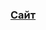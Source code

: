 <!--
<meta name="keywords" content="Экскурсии, Туры выходного дня, Запорожье, Экскурсии, Путешествия, Отдых, Автобусные туры">
<meta name="description" content="Туры выходного дня, автобусные туры, экскурсии из Запорожья">





--------------------------------
-->

<h3>
    <a href="https://novipovorot.pp.ua">
       Сайт
    </a>
</h3>
<!--
<span>
<a href="https://novipovorot.pp.ua/index.html">Главная</a> | 
<a href="https://novipovorot.pp.ua/about.html"> Отзывы </a> |
<a href="https://novipovorot.pp.ua/packages.html">Туры</a> |
<a href="https://novipovorot.pp.ua/contact.html">Контакты</a> |
<a href="https://novipovorot.pp.ua/booking.html">Забронировать</a>
</span>-->
